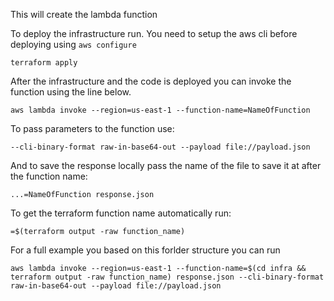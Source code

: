 This will create the lambda function

To deploy the infrastructure run. You need to setup the aws cli before deploying using `aws configure`

`terraform apply`

After the infrastructure and the code is deployed you can invoke the function using the line below.

`aws lambda invoke --region=us-east-1 --function-name=NameOfFunction`

To pass parameters to the function use:

`--cli-binary-format raw-in-base64-out --payload file://payload.json`

And to save the response locally pass the name of the file to save it at after the function name:

`...=NameOfFunction response.json`

To get the terraform function name automatically run:

`=$(terraform output -raw function_name)`

For a full example you based on this forlder structure you can run

`aws lambda invoke --region=us-east-1 --function-name=$(cd infra && terraform output -raw function_name) response.json --cli-binary-format raw-in-base64-out --payload file://payload.json`
